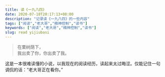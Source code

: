 ```yaml
---
title: 读《一九八四》
date: 2020-07-18T20:17:13+08:00
description: "记录读《一九八四》的一些内容"
tags: ["阅读","老大哥","精神控制","读书"]
keywords: ["阅读","老大哥","精神控制","读书"]
slug: read yijiubasi
---
```


> 在栗树荫下，<br>我出卖了你，你出卖了我。

这是一本很难读懂的小说，以我现在的阅读经历，读起来太过晦涩。仅能记住一句调侃的话：“老大哥正在看你。”
